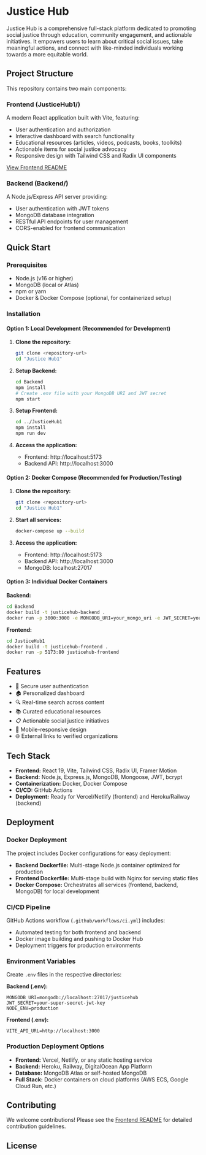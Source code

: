 # Justice Hub

Justice Hub is a comprehensive full-stack platform dedicated to promoting social justice through education, community engagement, and actionable initiatives. It empowers users to learn about critical social issues, take meaningful actions, and connect with like-minded individuals working towards a more equitable world.

## Project Structure

This repository contains two main components:

### Frontend (JusticeHub1/)
A modern React application built with Vite, featuring:
- User authentication and authorization
- Interactive dashboard with search functionality
- Educational resources (articles, videos, podcasts, books, toolkits)
- Actionable items for social justice advocacy
- Responsive design with Tailwind CSS and Radix UI components

[View Frontend README](./JusticeHub1/README.md)

### Backend (Backend/)
A Node.js/Express API server providing:
- User authentication with JWT tokens
- MongoDB database integration
- RESTful API endpoints for user management
- CORS-enabled for frontend communication

## Quick Start

### Prerequisites
- Node.js (v16 or higher)
- MongoDB (local or Atlas)
- npm or yarn
- Docker & Docker Compose (optional, for containerized setup)

### Installation

#### Option 1: Local Development (Recommended for Development)

1. **Clone the repository:**
   ```bash
   git clone <repository-url>
   cd "Justice Hub1"
   ```

2. **Setup Backend:**
   ```bash
   cd Backend
   npm install
   # Create .env file with your MongoDB URI and JWT secret
   npm start
   ```

3. **Setup Frontend:**
   ```bash
   cd ../JusticeHub1
   npm install
   npm run dev
   ```

4. **Access the application:**
   - Frontend: http://localhost:5173
   - Backend API: http://localhost:3000

#### Option 2: Docker Compose (Recommended for Production/Testing)

1. **Clone the repository:**
   ```bash
   git clone <repository-url>
   cd "Justice Hub1"
   ```

2. **Start all services:**
   ```bash
   docker-compose up --build
   ```

3. **Access the application:**
   - Frontend: http://localhost:5173
   - Backend API: http://localhost:3000
   - MongoDB: localhost:27017

#### Option 3: Individual Docker Containers

**Backend:**
```bash
cd Backend
docker build -t justicehub-backend .
docker run -p 3000:3000 -e MONGODB_URI=your_mongo_uri -e JWT_SECRET=your_secret justicehub-backend
```

**Frontend:**
```bash
cd JusticeHub1
docker build -t justicehub-frontend .
docker run -p 5173:80 justicehub-frontend
```

## Features

- 🔐 Secure user authentication
- 🏠 Personalized dashboard
- 🔍 Real-time search across content
- 📚 Curated educational resources
- 📋 Actionable social justice initiatives
- 📱 Mobile-responsive design
- 🌐 External links to verified organizations

## Tech Stack

- **Frontend:** React 19, Vite, Tailwind CSS, Radix UI, Framer Motion
- **Backend:** Node.js, Express.js, MongoDB, Mongoose, JWT, bcrypt
- **Containerization:** Docker, Docker Compose
- **CI/CD:** GitHub Actions
- **Deployment:** Ready for Vercel/Netlify (frontend) and Heroku/Railway (backend)

## Deployment

### Docker Deployment

The project includes Docker configurations for easy deployment:

- **Backend Dockerfile:** Multi-stage Node.js container optimized for production
- **Frontend Dockerfile:** Multi-stage build with Nginx for serving static files
- **Docker Compose:** Orchestrates all services (frontend, backend, MongoDB) for local development

### CI/CD Pipeline

GitHub Actions workflow (`.github/workflows/ci.yml`) includes:
- Automated testing for both frontend and backend
- Docker image building and pushing to Docker Hub
- Deployment triggers for production environments

### Environment Variables

Create `.env` files in the respective directories:

**Backend (.env):**
```
MONGODB_URI=mongodb://localhost:27017/justicehub
JWT_SECRET=your-super-secret-jwt-key
NODE_ENV=production
```

**Frontend (.env):**
```
VITE_API_URL=http://localhost:3000
```

### Production Deployment Options

- **Frontend:** Vercel, Netlify, or any static hosting service
- **Backend:** Heroku, Railway, DigitalOcean App Platform
- **Database:** MongoDB Atlas or self-hosted MongoDB
- **Full Stack:** Docker containers on cloud platforms (AWS ECS, Google Cloud Run, etc.)

## Contributing

We welcome contributions! Please see the [Frontend README](./JusticeHub1/README.md) for detailed contribution guidelines.

## License

